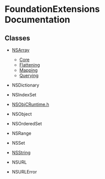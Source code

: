 # FoundationExtensions Documentation

## Classes

* [NSArray](Classes/NSArray.md)
    * [Core](Classes/NSArray.md#Core)
    * [Flattening](Classes/NSArray.md#Flattening)
    * [Mapping](Classes/NSArray.md#Mapping)
    * [Querying](Classes/NSArray.md#Querying)

* NSDictionary
* NSIndexSet
* [NSObjCRuntime.h](Classes/NSObjCRuntime.md)
* NSObject
* NSOrderedSet
* NSRange
* NSSet
* [NSString](Classes/NSString.md)
* NSURL
* NSURLError
